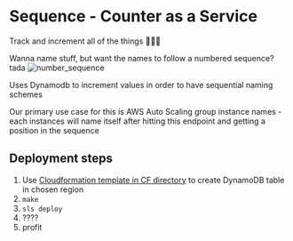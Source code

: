 # Sequence - Counter as a Service
Track and increment all of the things 👨🏿‍💻

Wanna name stuff, but want the names to follow a numbered sequence? tada
![number_sequence](https://user-images.githubusercontent.com/673382/42729381-730a61e2-87a4-11e8-9b4e-da34c3d56005.png)

Uses Dynamodb to increment values in order to have sequential naming schemes 

Our primary use case for this is AWS Auto Scaling group instance names - each instances will name itself after hitting this endpoint and getting a position in the sequence

## Deployment steps
1. Use [Cloudformation template in CF directory](https://github.com/Sjeanpierre/Sequence/blob/master/CF/dynamo_create.json) to create DynamoDB table in chosen region
2. `make`
3. `sls deploy`
4. ????
5. profit

